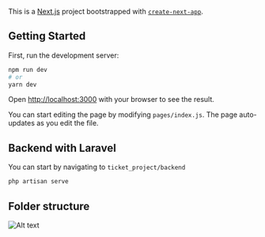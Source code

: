 This is a [Next.js](https://nextjs.org/) project bootstrapped with [`create-next-app`](https://github.com/vercel/next.js/tree/canary/packages/create-next-app).

## Getting Started

First, run the development server:

```bash
npm run dev
# or
yarn dev
```

Open [http://localhost:3000](http://localhost:3000) with your browser to see the result.

You can start editing the page by modifying `pages/index.js`. The page auto-updates as you edit the file.

## Backend with Laravel
You can start by navigating to `ticket_project/backend`

```bash
php artisan serve
```
## Folder structure
![Alt text](/../<main>/[![Screenshot-52.png](https://i.postimg.cc/Hsf3KFzS/Screenshot-52.png)](https://postimg.cc/56SwQ7Zv) "Folder")



